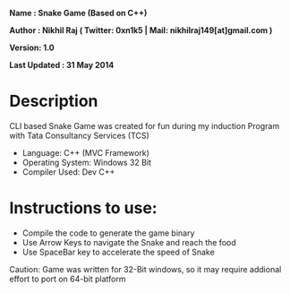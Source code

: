 **Name : Snake Game (Based on C++)**

**Author : Nikhil Raj ( Twitter: 0xn1k5 | Mail: nikhilraj149[at]gmail.com )**

**Version: 1.0**

**Last Updated : 31 May 2014**

# Description
 CLI based Snake Game was created for fun during my induction Program with Tata Consultancy Services (TCS)
 
 - Language: C++ (MVC Framework)
 - Operating System: Windows 32 Bit
 - Compiler Used: Dev C++
 
 # Instructions to use:
 - Compile the code to generate the game binary
 - Use Arrow Keys to navigate the Snake and reach the food
 - Use SpaceBar key to accelerate the speed of Snake
 
 Caution: Game was written for 32-Bit windows, so it may require addional effort to port on 64-bit platform
